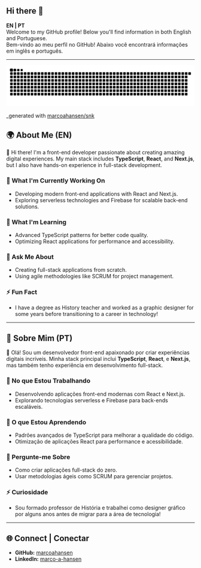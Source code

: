 ## Hi there 👋

**EN | PT**  
Welcome to my GitHub profile! Below you'll find information in both English and Portuguese.  
Bem-vindo ao meu perfil no GitHub! Abaixo você encontrará informações em inglês e português.

---
<picture>
  <source media="(prefers-color-scheme: dark)" srcset="https://raw.githubusercontent.com/marcoahansen/marcoahansen/output/github-contribution-grid-snake-dark.svg">
  <source media="(prefers-color-scheme: light)" srcset="https://raw.githubusercontent.com/marcoahansen/marcoahansen/output/github-contribution-grid-snake.svg">
  <img alt="github contribution grid snake animation" src="https://raw.githubusercontent.com/marcoahansen/marcoahansen/output/github-contribution-grid-snake.svg">
</picture>

_generated with [marcoahansen/snk](https://github.com/platane/snk)

## 🌍 About Me (EN)

👋 Hi there! I'm a front-end developer passionate about creating amazing digital experiences. My main stack includes **TypeScript**, **React**, and **Next.js**, but I also have hands-on experience in full-stack development.

### 🔭 What I'm Currently Working On

- Developing modern front-end applications with React and Next.js.
- Exploring serverless technologies and Firebase for scalable back-end solutions.

### 🌱 What I'm Learning

- Advanced TypeScript patterns for better code quality.
- Optimizing React applications for performance and accessibility.

### 💬 Ask Me About

- Creating full-stack applications from scratch.
- Using agile methodologies like SCRUM for project management.

### ⚡ Fun Fact

- I have a degree as History teacher and worked as a graphic designer for some years before transitioning to a career in technology!

---

## 🌟 Sobre Mim (PT)

👋 Olá! Sou um desenvolvedor front-end apaixonado por criar experiências digitais incríveis. Minha stack principal inclui **TypeScript**, **React**, e **Next.js**, mas também tenho experiência em desenvolvimento full-stack.

### 🔭 No que Estou Trabalhando

- Desenvolvendo aplicações front-end modernas com React e Next.js.
- Explorando tecnologias serverless e Firebase para back-ends escaláveis.

### 🌱 O que Estou Aprendendo

- Padrões avançados de TypeScript para melhorar a qualidade do código.
- Otimização de aplicações React para performance e acessibilidade.

### 💬 Pergunte-me Sobre

- Como criar aplicações full-stack do zero.
- Usar metodologias ágeis como SCRUM para gerenciar projetos.

### ⚡ Curiosidade

- Sou formado professor de História e trabalhei como designer gráfico por alguns anos antes de migrar para a área de tecnologia!

---

## 🌐 Connect | Conectar

- **GitHub:** [marcoahansen](https://github.com/marcoahansen)
- **LinkedIn:** [marco-a-hansen](https://www.linkedin.com/in/marco-a-hansen/)
